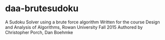 # daa-brutesudoku
A Sudoku Solver using a brute force algorithm
Written for the course Design and Analysis of Algorithms, Rowan University Fall 2015
Authored by Christopher Porch, Dan Boehmke
